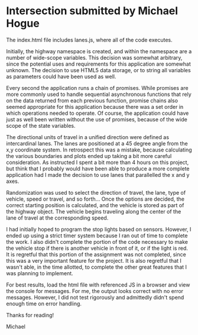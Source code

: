 # Intersection submitted by Michael Hogue
The index.html file includes lanes.js, where all of the code executes.  

Initially, the highway namespace is created, and within the namespace are a number of wide-scope variables.  This decision was somewhat arbitrary, since the potential uses and requirements for this application are somewhat unknown.  The decision to use HTML5 data storage, or to string all variables as parameters could have been used as well.  

Every second the application runs a chain of promises.  While promises are more commonly used to handle sequential asynchronous functions that rely on the data returned from each previous function, promise chains also seemed appropriate for this application because there was a set order in which operations needed to operate.  Of course, the application could have just as well been written without the use of promises, because of the wide scope of the state variables.

The directional units of travel in a unified direction were defined as intercardinal lanes.  The lanes are positioned at a 45 degree angle from the x,y coordinate system.  In retrospect this was a mistake, because calculating the various boundaries and plots ended up taking a bit more careful consideration.  As instructed I spent a bit more than 4 hours on this project, but think that I probably would have been able to produce a more complete application had I made the decision to use lanes that parallelled the x and y axes.

Randomization was used to select the direction of travel, the lane, type of vehicle, speed or travel, and so forth...  Once the options are decided, the correct starting position is calculated, and the vehicle is stored as part of the highway object.  The vehicle begins traveling along the center of the lane of travel at the corresponding speed.

I had initially hoped to program the stop lights based on sensors.  However, I ended up using a strict timer system because I ran out of time to complete the work.  I also didn't complete the portion of the code necessary to make the vehicle stop if there is another vehicle in front of it, or if the light is red.  It is regretful that this portion of the assignment was not completed, since this was a very important feature for the project.  It is also regretful that I wasn't able, in the time allotted, to complete the other great features that I was planning to implement.

For best results, load the html file with referenced JS in a browser and view the console for messages.  For me, the output looks correct with no error messages.  However, I did not test rigorously and admittedly didn't spend enough time on error handling.  

Thanks for reading!

Michael